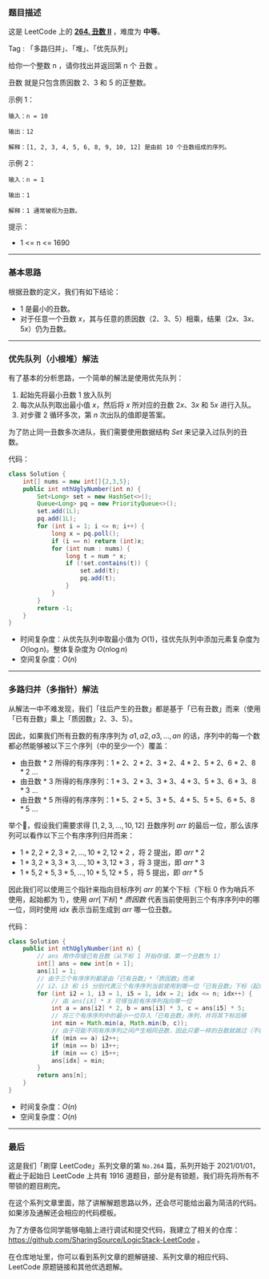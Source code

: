 ### 题目描述

这是 LeetCode 上的 **[264. 丑数 II](https://leetcode-cn.com/problems/ugly-number-ii/solution/gong-shui-san-xie-yi-ti-shuang-jie-you-x-3nvs/)** ，难度为 **中等**。

Tag : 「多路归并」、「堆」、「优先队列」



给你一个整数 n ，请你找出并返回第 n 个 丑数 。

丑数 就是只包含质因数 2、3 和 5 的正整数。

示例 1：
```
输入：n = 10

输出：12

解释：[1, 2, 3, 4, 5, 6, 8, 9, 10, 12] 是由前 10 个丑数组成的序列。
```
示例 2：
```
输入：n = 1

输出：1

解释：1 通常被视为丑数。
```

提示：
* 1 <= n <= 1690

---

### 基本思路

根据丑数的定义，我们有如下结论：

* $1$ 是最小的丑数。
* 对于任意一个丑数 $x$，其与任意的质因数（$2$、$3$、$5$）相乘，结果（$2x$、$3x$、$5x$）仍为丑数。

---

### 优先队列（小根堆）解法

有了基本的分析思路，一个简单的解法是使用优先队列：

1. 起始先将最小丑数 $1$ 放入队列
2. 每次从队列取出最小值 $x$，然后将 $x$ 所对应的丑数 $2x$、$3x$ 和 $5x$ 进行入队。
3. 对步骤 2 循环多次，第 $n$ 次出队的值即是答案。


为了防止同一丑数多次进队，我们需要使用数据结构 $Set$ 来记录入过队列的丑数。

代码：
```java
class Solution {
    int[] nums = new int[]{2,3,5};
    public int nthUglyNumber(int n) {
        Set<Long> set = new HashSet<>();
        Queue<Long> pq = new PriorityQueue<>();
        set.add(1L);
        pq.add(1L);
        for (int i = 1; i <= n; i++) {
            long x = pq.poll();
            if (i == n) return (int)x;
            for (int num : nums) {
                long t = num * x;
                if (!set.contains(t)) {
                    set.add(t);
                    pq.add(t);
                }
            }
        }
        return -1;
    }
}
```
* 时间复杂度：从优先队列中取最小值为 $O(1)$，往优先队列中添加元素复杂度为 $O(\log{n})$。整体复杂度为 $O(n\log{n})$
* 空间复杂度：$O(n)$

---

### 多路归并（多指针）解法

从解法一中不难发现，我们「往后产生的丑数」都是基于「已有丑数」而来（使用「已有丑数」乘上「质因数」$2$、$3$、$5$）。

因此，如果我们所有丑数的有序序列为 $a1,a2,a3,...,an$ 的话，序列中的每一个数都必然能够被以下三个序列（中的至少一个）覆盖：

* 由丑数 * $2$ 所得的有序序列：$1 * 2$、$2 * 2$、$3 * 2$、$4 * 2$、$5 * 2$、$6 * 2$、$8 * 2$ ...
* 由丑数 * $3$ 所得的有序序列：$1 * 3$、$2 * 3$、$3 * 3$、$4 * 3$、$5 * 3$、$6 * 3$、$8 * 3$ ...
* 由丑数 * $5$ 所得的有序序列：$1 * 5$、$2 * 5$、$3 * 5$、$4 * 5$、$5 * 5$、$6 * 5$、$8 * 5$ ...

举个🌰，假设我们需要求得 $[1, 2, 3, ... , 10, 12]$ 丑数序列 $arr$ 的最后一位，那么该序列可以看作以下三个有序序列归并而来：

* $1 * 2, 2 * 2, 3 * 2, ... , 10 * 2, 12 * 2$ ，将 $2$ 提出，即 $arr * 2$
* $1 * 3, 2 * 3, 3 * 3, ... , 10 * 3, 12 * 3$ ，将 $3$ 提出，即 $arr * 3$
* $1 * 5, 2 * 5, 3 * 5, ... , 10 * 5, 12 * 5$ ，将 $5$ 提出，即 $arr * 5$

因此我们可以使用三个指针来指向目标序列 $arr$ 的某个下标（下标 $0$ 作为哨兵不使用，起始都为 $1$），使用 $arr[下标] * 质因数$ 代表当前使用到三个有序序列中的哪一位，同时使用 $idx$ 表示当前生成到 $arr$ 哪一位丑数。

代码：
```java
class Solution {
    public int nthUglyNumber(int n) {
        // ans 用作存储已有丑数（从下标 1 开始存储，第一个丑数为 1）
        int[] ans = new int[n + 1];
        ans[1] = 1;
        // 由于三个有序序列都是由「已有丑数」*「质因数」而来
        // i2、i3 和 i5 分别代表三个有序序列当前使用到哪一位「已有丑数」下标（起始都指向 1）
        for (int i2 = 1, i3 = 1, i5 = 1, idx = 2; idx <= n; idx++) {
            // 由 ans[iX] * X 可得当前有序序列指向哪一位
            int a = ans[i2] * 2, b = ans[i3] * 3, c = ans[i5] * 5;
            // 将三个有序序列中的最小一位存入「已有丑数」序列，并将其下标后移
            int min = Math.min(a, Math.min(b, c));
            // 由于可能不同有序序列之间产生相同丑数，因此只要一样的丑数就跳过（不能使用 else if ）
            if (min == a) i2++; 
            if (min == b) i3++;
            if (min == c) i5++;
            ans[idx] = min;
        }
        return ans[n];
    }
}
```
* 时间复杂度：$O(n)$
* 空间复杂度：$O(n)$

---

### 最后

这是我们「刷穿 LeetCode」系列文章的第 `No.264` 篇，系列开始于 2021/01/01，截止于起始日 LeetCode 上共有 1916 道题目，部分是有锁题，我们将先将所有不带锁的题目刷完。

在这个系列文章里面，除了讲解解题思路以外，还会尽可能给出最为简洁的代码。如果涉及通解还会相应的代码模板。

为了方便各位同学能够电脑上进行调试和提交代码，我建立了相关的仓库：https://github.com/SharingSource/LogicStack-LeetCode 。

在仓库地址里，你可以看到系列文章的题解链接、系列文章的相应代码、LeetCode 原题链接和其他优选题解。

